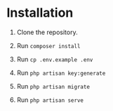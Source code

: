 # Installation

1. Clone the repository.

2. Run `composer install`

3. Run `cp .env.example .env`

4. Run `php artisan key:generate`

5. Run `php artisan migrate`

6. Run `php artisan serve`
